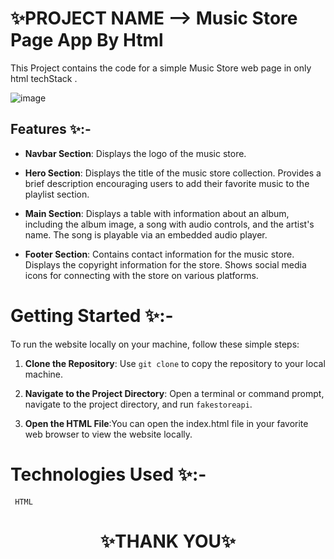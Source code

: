 
# ✨PROJECT NAME -->  Music Store Page  App By Html

This Project contains the code for a simple Music Store web page in only html techStack .

![image](https://github.com/sigma-webdev/PROJECT_PRO/assets/107506646/64103eed-3ebf-4639-8c5a-eeba63c68c28)


## Features ✨:-
- **Navbar Section**:
Displays the logo of the music store.

- **Hero Section**:
Displays the title of the music store collection.
Provides a brief description encouraging users to add their favorite music to the playlist section.

- **Main Section**:
Displays a table with information about an album, including the album image, a song with audio controls, and the artist's name.
The song is playable via an embedded audio player.

- **Footer Section**:
Contains contact information for the music store.
Displays the copyright information for the store.
Shows social media icons for connecting with the store on various platforms.

  

# Getting Started ✨:-

To run the website locally on your machine, follow these simple steps:

1. **Clone the Repository**: Use `git clone` to copy the repository to your local machine.

2. **Navigate to the Project Directory**: Open a terminal or command prompt, navigate to the project directory, and run `fakestoreapi`.

3. **Open the HTML File**:You can open the index.html file in your favorite web browser to view the website locally.


# Technologies Used ✨:-
     HTML




<h1 align = "center"> ✨THANK YOU✨ </h1>
